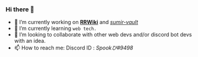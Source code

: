 ### Hi there 👋

- 🔭 I’m currently working on <a href="https://mokhaled112.github.io/RRWiki/"><b>RRWiki</b></a> and <a href="sumir.surge.sh"><i>sumir-vault</i></a>
- 🌱 I’m currently learning `web tech.`
- 👯 I’m looking to collaborate with other web devs and/or discord bot devs with an idea.
- 📫 How to reach me: Discord ID : _Spookひ#9498_
